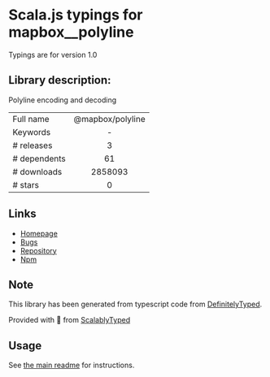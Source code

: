 
# Scala.js typings for mapbox__polyline

Typings are for version 1.0

## Library description:
Polyline encoding and decoding

|                    |                 |
| ------------------ | :-------------: |
| Full name          | @mapbox/polyline |
| Keywords           | - |
| # releases         | 3 |
| # dependents       | 61 |
| # downloads        | 2858093 |
| # stars            | 0 |

## Links
- [Homepage](https://github.com/mapbox/polyline#readme)
- [Bugs](https://github.com/mapbox/polyline/issues)
- [Repository](https://github.com/mapbox/polyline)
- [Npm](https://www.npmjs.com/package/%40mapbox%2Fpolyline)
    


## Note
This library has been generated from typescript code from [DefinitelyTyped](https://definitelytyped.org).

Provided with :purple_heart: from [ScalablyTyped](https://github.com/oyvindberg/ScalablyTyped)

## Usage
See [the main readme](../../readme.md) for instructions.



